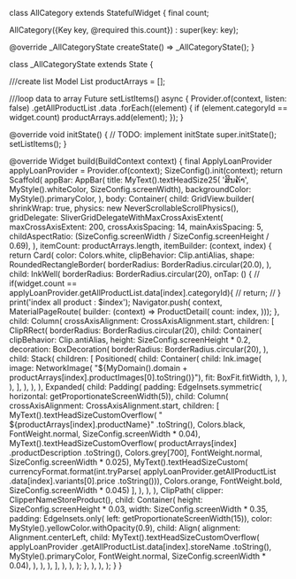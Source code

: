 
class AllCategory extends StatefulWidget {
  final count;

  AllCategory({Key key, @required this.count})
      : super(key: key);

  @override
  _AllCategoryState createState() => _AllCategoryState();
}

class _AllCategoryState extends State<AllCategory> {
  
  ///create list Model
  List<Data> productArrays = [];

  ///loop data to array
  Future<void> setListItems() async {
    Provider.of<ApplyLoanProvider>(context, listen: false)
        .getAllProductList
        .data
        .forEach((element) {
      if (element.categoryId == widget.count) productArrays.add(element);
    });
  }
  

  @override
  void initState() {
    // TODO: implement initState
    super.initState();
    setListItems();
  }

  @override
  Widget build(BuildContext context) {
    final ApplyLoanProvider applyLoanProvider =
        Provider.of<ApplyLoanProvider>(context);
    SizeConfig().init(context);
    return Scaffold(
      appBar: AppBar(
        title: MyText().textHeadSize25(
            'ສິນຄ້າ', MyStyle().whiteColor, SizeConfig.screenWidth),
        backgroundColor: MyStyle().primaryColor,
      ),
      body: Container(
        child: GridView.builder(
          shrinkWrap: true,
          physics: new NeverScrollableScrollPhysics(),
          gridDelegate: SliverGridDelegateWithMaxCrossAxisExtent(
            maxCrossAxisExtent: 200,
            crossAxisSpacing: 14,
            mainAxisSpacing: 5,
            childAspectRatio:
                (SizeConfig.screenWidth / SizeConfig.screenHeight / 0.69),
          ),
          itemCount: productArrays.length,
          itemBuilder: (context, index) {
            return Card(
              color: Colors.white,
              clipBehavior: Clip.antiAlias,
              shape: RoundedRectangleBorder(
                borderRadius: BorderRadius.circular(20.0),
              ),
              child: InkWell(
                borderRadius: BorderRadius.circular(20),
                onTap: () {
                  // if(widget.count == applyLoanProvider.getAllProductList.data[index].categoryId){
                  //   return;
                  // }
                  print('index all product : $index');
                  Navigator.push(
                      context,
                      MaterialPageRoute(
                          builder: (context) => ProductDetail(
                                count: index,
                              )));
                },
                child: Column(
                  crossAxisAlignment: CrossAxisAlignment.start,
                  children: [
                    ClipRRect(
                      borderRadius: BorderRadius.circular(20),
                      child: Container(
                        clipBehavior: Clip.antiAlias,
                        height: SizeConfig.screenHeight * 0.2,
                        decoration: BoxDecoration(
                          borderRadius: BorderRadius.circular(20),
                        ),
                        child: Stack(
                          children: [
                            Positioned(
                              child: Container(
                                child: Ink.image(
                                  image: NetworkImage(
                                      "${MyDomain().domain + productArrays[index].productImages[0].toString()}"),
                                  fit: BoxFit.fitWidth,
                                ),
                              ),
                            ),
                          ],
                        ),
                      ),
                    ),
                    Expanded(
                      child: Padding(
                        padding: EdgeInsets.symmetric(
                            horizontal: getProportionateScreenWidth(5)),
                        child: Column(
                          crossAxisAlignment: CrossAxisAlignment.start,
                          children: [
                            MyText().textHeadSizeCustomOverflow(
                                " ${productArrays[index].productName}"
                                    .toString(),
                                Colors.black,
                                FontWeight.normal,
                                SizeConfig.screenWidth * 0.04),
                            MyText().textHeadSizeCustomOverflow(
                                productArrays[index]
                                    .productDescription
                                    .toString(),
                                Colors.grey[700],
                                FontWeight.normal,
                                SizeConfig.screenWidth * 0.025),
                            MyText().textHeadSizeCustom(
                                currencyFormat.format(int.tryParse(
                                    applyLoanProvider.getAllProductList
                                        .data[index].variants[0].price
                                        .toString())),
                                Colors.orange,
                                FontWeight.bold,
                                SizeConfig.screenWidth * 0.045)
                          ],
                        ),
                      ),
                    ),
                    ClipPath(
                      clipper: ClipperNameStoreProduct(),
                      child: Container(
                        height: SizeConfig.screenHeight * 0.03,
                        width: SizeConfig.screenWidth * 0.35,
                        padding: EdgeInsets.only(
                            left: getProportionateScreenWidth(15)),
                        color: MyStyle().yellowColor.withOpacity(0.9),
                        child: Align(
                          alignment: Alignment.centerLeft,
                          child: MyText().textHeadSizeCustomOverflow(
                              applyLoanProvider
                                  .getAllProductList.data[index].storeName
                                  .toString(),
                              MyStyle().primaryColor,
                              FontWeight.normal,
                              SizeConfig.screenWidth * 0.04),
                        ),
                      ),
                    ),
                  ],
                ),
              ),
            );
          },
        ),
      ),
    );
  }
}

